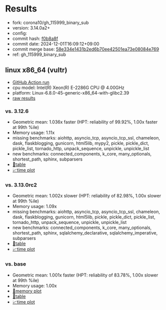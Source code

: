 # Results

- fork: corona10/gh_115999_binary_sub
- version: 3.14.0a2+
- config: 
- commit hash: [f0b8a8f](https://github.com/corona10/cpython/commit/f0b8a8f)
- commit date: 2024-12-01T16:09:12+09:00
- commit merge base: [58e334e1431b2ed6b70ee42501ea73e08084e769](https://github.com/python/cpython/commit/58e334e1431b2ed6b70ee42501ea73e08084e769)
- ref: gh_115999_binary_sub

## linux x86_64 (vultr)

- [GitHub Action run](https://github.com/facebookexperimental/free-threading-benchmarking/actions/runs/12101366956)
- cpu model: Intel(R) Xeon(R) E-2286G CPU @ 4.00GHz
- platform: Linux-6.8.0-45-generic-x86_64-with-glibc2.39
- [raw results](bm-20241201-vultr-x86_64-corona10-gh_115999_binary_sub-3.14.0a2%2B-f0b8a8f.json)

### vs. 3.12.6

- Geometric mean: 1.036x faster (HPT: reliability of 99.92%, 1.00x faster at 99th %ile)
- Memory usage: 1.11x
- missing benchmarks: aiohttp, asyncio_tcp, asyncio_tcp_ssl, chameleon, dask, flaskblogging, gunicorn, html5lib, mypy2, pickle, pickle_dict, pickle_list, tornado_http, unpack_sequence, unpickle, unpickle_list
- new benchmarks: connected_components, k_core, many_optionals, shortest_path, sphinx, subparsers
- [📄table](bm-20241201-vultr-x86_64-corona10-gh_115999_binary_sub-3.14.0a2%2B-f0b8a8f-vs-3.12.6.md)
- [📈time plot](bm-20241201-vultr-x86_64-corona10-gh_115999_binary_sub-3.14.0a2%2B-f0b8a8f-vs-3.12.6.svg)

### vs. 3.13.0rc2

- Geometric mean: 1.002x slower (HPT: reliability of 82.98%, 1.00x slower at 99th %ile)
- Memory usage: 1.09x
- missing benchmarks: aiohttp, asyncio_tcp, asyncio_tcp_ssl, chameleon, dask, flaskblogging, gunicorn, html5lib, pickle, pickle_dict, pickle_list, tornado_http, unpack_sequence, unpickle, unpickle_list
- new benchmarks: connected_components, k_core, many_optionals, shortest_path, sphinx, sqlalchemy_declarative, sqlalchemy_imperative, subparsers
- [📄table](bm-20241201-vultr-x86_64-corona10-gh_115999_binary_sub-3.14.0a2%2B-f0b8a8f-vs-3.13.0rc2.md)
- [📈time plot](bm-20241201-vultr-x86_64-corona10-gh_115999_binary_sub-3.14.0a2%2B-f0b8a8f-vs-3.13.0rc2.svg)

### vs. base

- Geometric mean: 1.001x faster (HPT: reliability of 83.78%, 1.00x slower at 99th %ile)
- Memory usage: 1.00x
- [🧠memory plot](bm-20241201-vultr-x86_64-corona10-gh_115999_binary_sub-3.14.0a2%2B-f0b8a8f-vs-base-mem.svg)
- [📄table](bm-20241201-vultr-x86_64-corona10-gh_115999_binary_sub-3.14.0a2%2B-f0b8a8f-vs-base.md)
- [📈time plot](bm-20241201-vultr-x86_64-corona10-gh_115999_binary_sub-3.14.0a2%2B-f0b8a8f-vs-base.svg)

